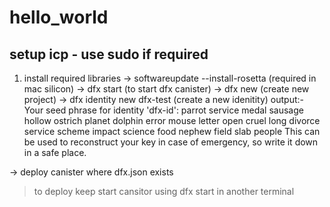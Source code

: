 # hello_world

## setup icp - use sudo if required
1. install required libraries
-> softwareupdate --install-rosetta       (required in mac silicon)
-> dfx start (to start dfx canister)
-> dfx new <projectname> (create new project)
-> dfx identity new dfx-test      (create a new idenitity)
output:-
Your seed phrase for identity 'dfx-id': parrot service medal sausage hollow ostrich planet dolphin error mouse letter open cruel long divorce service scheme impact science food nephew field slab people
This can be used to reconstruct your key in case of emergency, so write it down in a safe place.

-> deploy canister where dfx.json exists
> to deploy keep start cansitor using dfx start in another terminal
